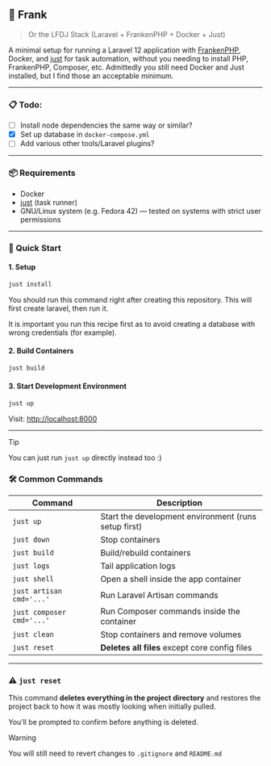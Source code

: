 ## 🐘 Frank
> Or the LFDJ Stack (Laravel + FrankenPHP + Docker + Just)

A minimal setup for running a Laravel 12 application with [FrankenPHP](https://frankenphp.dev/), Docker, and [just](https://just.systems) for task automation, without you needing to install PHP, FrankenPHP, Composer, etc. Admittedly you still need Docker and Just installed, but I find those an acceptable minimum.

---

### 📋 Todo:

- [ ] Install node dependencies the same way or similar?
- [x] Set up database in `docker-compose.yml`
- [ ] Add various other tools/Laravel plugins?

---

### 📦 Requirements

* Docker
* [just](https://just.systems) (task runner)
* GNU/Linux system (e.g. Fedora 42) — tested on systems with strict user permissions

---

### 🚀 Quick Start

#### 1. Setup

```bash
just install
```

You should run this command right after creating this repository. This will first create laravel, then run it. 

It is important you run this recipe first as to avoid creating a database with wrong credentials (for example).

#### 2. Build Containers

```bash
just build
```

#### 3. Start Development Environment

```bash
just up
```

Visit: [http://localhost:8000](http://localhost:8000)

---

> [!TIP]
> You can just run `just up` directly instead too :)

### 🛠 Common Commands

| Command                   | Description                                          |
| ------------------------- | ---------------------------------------------------- |
| `just up`                 | Start the development environment (runs setup first) |
| `just down`               | Stop containers                                      |
| `just build`              | Build/rebuild containers                             |
| `just logs`               | Tail application logs                                |
| `just shell`              | Open a shell inside the app container                |
| `just artisan cmd='...'`  | Run Laravel Artisan commands                         |
| `just composer cmd='...'` | Run Composer commands inside the container           |
| `just clean`              | Stop containers and remove volumes                   |
| `just reset`              | **Deletes all files** except core config files       |

---

### ⚠️ `just reset`

This command **deletes everything in the project directory** and restores the project back to how it was mostly looking when initially pulled.

You’ll be prompted to confirm before anything is deleted.

> [!WARNING]
> You will still need to revert changes to `.gitignore` and `README.md`


